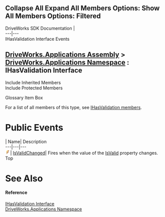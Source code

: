 Collapse All Expand All Members Options: Show All  Members Options: Filtered   
---  
DriveWorks SDK Documentation  |   
---|---  
IHasValidation Interface Events   
  
[DriveWorks.Applications Assembly](topic13.md) > [DriveWorks.Applications Namespace](topic16.md) : IHasValidation Interface  
---  
  
Include Inherited Members    
Include Protected Members    


Glossary Item Box

For a list of all members of this type, see [IHasValidation members](topic309.md).

# Public Events

| Name| Description  
---|---|---  
![ Event](dotnetimages/Event.gif)| [IsValidChanged](topic314.md)| Fires when the value of the [IsValid](topic313.md) property changes.   
Top

# See Also

#### Reference

[IHasValidation Interface](topic308.md)   
[DriveWorks.Applications Namespace](topic16.md)


